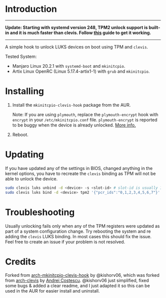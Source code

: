 # Introduction

---
**Update: Starting with systemd version 248, TPM2 unlock support is built-in and it is much faster than clevis. Follow [this](https://gist.github.com/chrisx8/cda23e2d1fa3dcda0d739bc74f600175) guide to get it working.**

---

A simple hook to unlock LUKS devices on boot using TPM and `clevis`.

Tested System:
* Manjaro Linux 20.2.1 with `systemd-boot` and `mkinitcpio`.
* Artix Linux OpenRC (Linux 5.17.4-artix1-1) with `grub` and `mkinitcpio`.

# Installing

1. Install the `mkinitcpio-clevis-hook` package from the AUR.

    Note: If you are using `plymouth`, replace the `plymouth-encrypt` hook with `encrypt` in your `/etc/mkinitcpio.conf` file. `plymouth-encrypt` is reported to be buggy when the device is already unlocked. [More info.](https://github.com/kishorv06/arch-mkinitcpio-clevis-hook/issues/1)
2. Reboot.

# Updating

If you have updated any of the settings in BIOS, changed anything in the kernel options, you have to recreate the  `clevis` binding as TPM will not be able to unlock the device.

```sh
sudo clevis luks unbind -d <device> -s <slot-id> # slot-id is usually 1
sudo clevis luks bind -d <device> tpm2 '{"pcr_ids":"0,1,2,3,4,5,6,7"}'
```

# Troubleshooting

Usually unlocking fails only when any of the TPM registers were updated as part of a system configuration change. Try rebooting the system and re adding the `clevis` LUKS binding. In most cases this should fix the issue. Feel free to create an issue if your problem is not resolved.

# Credits

Forked from [arch-mkinitcpio-clevis-hook](https://github.com/kishorv06/arch-mkinitcpio-clevis-hook/) by @kishorv06, which was forked from [arch-clevis](https://gitlab.com/cosandr/arch-clevis) by [Andrei Costescu](https://gitlab.com/cosandr). @kishorv06 just simplified, fixed some bugs & added a clear readme, and I just adapted it so this can be used in the AUR for easier install and uninstall.
